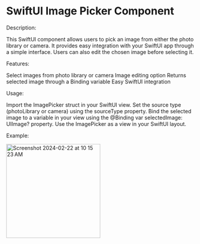 # SwiftUI Image Picker Component

Description:

This SwiftUI component allows users to pick an image from either the photo library or camera.
It provides easy integration with your SwiftUI app through a simple interface.
Users can also edit the chosen image before selecting it.

Features:

Select images from photo library or camera
Image editing option
Returns selected image through a Binding variable
Easy SwiftUI integration

Usage:

Import the ImagePicker struct in your SwiftUI view.
Set the source type (photoLibrary or camera) using the sourceType property.
Bind the selected image to a variable in your view using the @Binding var selectedImage: UIImage? property.
Use the ImagePicker as a view in your SwiftUI layout.

Example:

<img width="251" alt="Screenshot 2024-02-22 at 10 15 23 AM" src="https://github.com/eng-ahmedhussien/bottomPopImagePickerViewTaskSwiftUi/assets/33827384/02b50de9-7320-473b-b382-8dbb548a948f">
